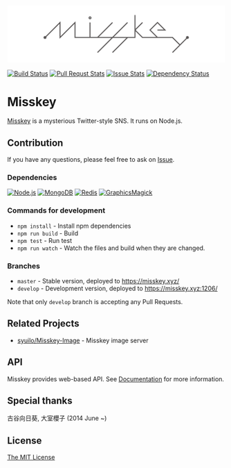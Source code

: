 ![](misskey-logo.png)

[![Build Status](https://travis-ci.org/syuilo/Misskey.svg)](https://travis-ci.org/syuilo/Misskey)
[![Pull Requst Stats](http://issuestats.com/github/syuilo/Misskey/badge/pr?style=flat)](http://issuestats.com/github/syuilo/Misskey)
[![Issue Stats](http://issuestats.com/github/syuilo/Misskey/badge/issue?style=flat)](http://issuestats.com/github/syuilo/Misskey)
[![Dependency Status](https://gemnasium.com/syuilo/Misskey.svg)](https://gemnasium.com/syuilo/Misskey)

# Misskey
[Misskey](https://misskey.xyz/) is a mysterious Twitter-style SNS.
It runs on Node.js.

## Contribution
If you have any questions, please feel free to ask on [Issue](https://github.com/syuilo/Misskey/issues).

### Dependencies
[![Node.js](https://img.shields.io/badge/Node.js-0.12.0-blue.svg)](https://nodejs.org)
[![MongoDB](https://img.shields.io/badge/MongoDB-2.6.9-blue.svg)](https://www.mongodb.org)
[![Redis](https://img.shields.io/badge/Redis-2.8.19-blue.svg)](http://redis.io)
[![GraphicsMagick](https://img.shields.io/badge/GraphicsMagick-1.3.20-blue.svg)](http://www.graphicsmagick.org)

### Commands for development
* `npm install` - Install npm dependencies
* `npm run build` - Build
* `npm test` - Run test
* `npm run watch` - Watch the files and build when they are changed.

### Branches
* `master` - Stable version, deployed to https://misskey.xyz/
* `develop` - Development version, deployed to https://misskey.xyz:1206/

Note that only `develop` branch is accepting any Pull Requests.

## Related Projects
* [syuilo/Misskey-Image](https://github.com/syuilo/Misskey-Image) - Misskey image server


## API
Misskey provides web-based API.
See [Documentation](doc/api-usage.md) for more information.

## Special thanks
古谷向日葵, 大室櫻子 (2014 June ~)

## License
[The MIT License](LICENSE)
